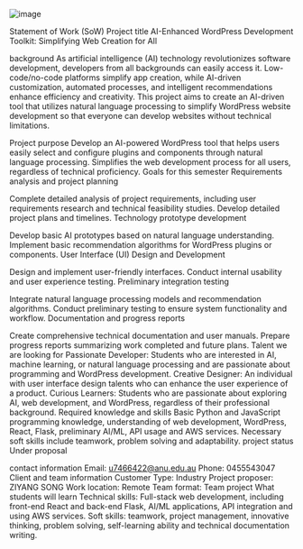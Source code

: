 
![image](https://github.com/ZIYANGSONG2003/AI-Enhanced-WordPress-Development-Toolkit/assets/110000045/fc579cbe-2a80-4c3e-a5ae-58a74b513784)

Statement of Work (SoW)
Project title
AI-Enhanced WordPress Development Toolkit: Simplifying Web Creation for All

background
As artificial intelligence (AI) technology revolutionizes software development, developers from all backgrounds can easily access it. Low-code/no-code platforms simplify app creation, while AI-driven customization, automated processes, and intelligent recommendations enhance efficiency and creativity. This project aims to create an AI-driven tool that utilizes natural language processing to simplify WordPress website development so that everyone can develop websites without technical limitations.

Project purpose
Develop an AI-powered WordPress tool that helps users easily select and configure plugins and components through natural language processing.
Simplifies the web development process for all users, regardless of technical proficiency.
Goals for this semester
Requirements analysis and project planning

Complete detailed analysis of project requirements, including user requirements research and technical feasibility studies.
Develop detailed project plans and timelines.
Technology prototype development

Develop basic AI prototypes based on natural language understanding.
Implement basic recommendation algorithms for WordPress plugins or components.
User Interface (UI) Design and Development

Design and implement user-friendly interfaces.
Conduct internal usability and user experience testing.
Preliminary integration testing

Integrate natural language processing models and recommendation algorithms.
Conduct preliminary testing to ensure system functionality and workflow.
Documentation and progress reports

Create comprehensive technical documentation and user manuals.
Prepare progress reports summarizing work completed and future plans.
Talent we are looking for
Passionate Developer: Students who are interested in AI, machine learning, or natural language processing and are passionate about programming and WordPress development.
Creative Designer: An individual with user interface design talents who can enhance the user experience of a product.
Curious Learners: Students who are passionate about exploring AI, web development, and WordPress, regardless of their professional background.
Required knowledge and skills
Basic Python and JavaScript programming knowledge, understanding of web development, WordPress, React, Flask, preliminary AI/ML, API usage and AWS services. Necessary soft skills include teamwork, problem solving and adaptability.
project status
Under proposal

contact information
Email: u7466422@anu.edu.au
Phone: 0455543047
Client and team information
Customer Type: Industry
Project proposer: ZIYANG SONG
Work location: Remote
Team format: Team project
What students will learn
Technical skills: Full-stack web development, including front-end React and back-end Flask, AI/ML applications, API integration and using AWS services.
Soft skills: teamwork, project management, innovative thinking, problem solving, self-learning ability and technical documentation writing.
